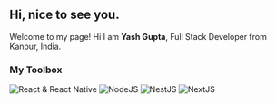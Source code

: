## Hi, nice to see you.

Welcome to my page!
Hi I am **Yash Gupta**, Full Stack Developer from Kanpur, India. 

### My Toolbox

![React & React Native](https://yashgupta.dev/static/e1d7aba13114edc15d18914fec189ba3/e1953/react-logo.png)
![NodeJS](https://yashgupta.dev/static/b92fcf8675b9fd97c4daf2df4a22daff/fc741/nodejs-logo-light.png)
![NestJS](https://yashgupta.dev/static/999d4acfd788b3c13956c7e2de584dbf/43c40/nestjs-logo.png)
![NextJS](https://yashgupta.dev/static/11863dfd9f2dec12f3edd97ff08074af/63d84/nextjs-logo.png)
